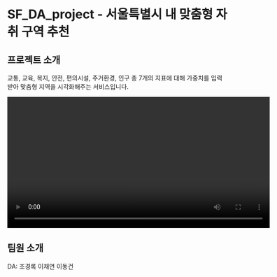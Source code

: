 # SF_DA_project - 서울특별시 내 맞춤형 자취 구역 추천
## 프로젝트 소개
교통, 교육, 복지, 안전, 편의시설, 주거환경, 인구 총 7개의 지표에 대해 가중치를 입력받아 맞춤형 지역을 시각화해주는 서비스입니다.

<video controls width="600">
  <source src="https://raw.githubusercontent.com/user-attachments/assets/a6423176-3d42-4928-abff-71b9e6833321" type="video/mp4">
  해당 브라우저는 비디오 태그를 지원하지 않습니다.
</video>

## 팀원 소개
DA: 조경록 이채연 이동건

